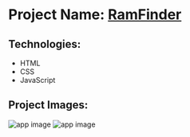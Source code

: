 # Project Name: [RamFinder](https://ramfinder.netlify.app)

## Technologies:
- HTML
- CSS
- JavaScript

## Project Images:
![app image](https://i.ibb.co/tqxP0sd/1.png)
![app image](https://i.ibb.co/jyhDkBT/2.png)
